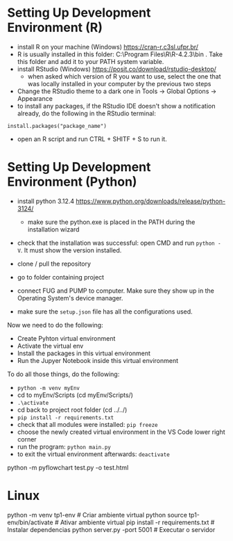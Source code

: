 # Setting Up Development Environment (R)

- install R on your machine (Windows) https://cran-r.c3sl.ufpr.br/
- R is usually installed in this folder: C:\Program Files\R\R-4.2.3\bin . Take this folder and add it to your PATH system variable.
- install RStudio (Windows) https://posit.co/download/rstudio-desktop/
    - when asked which version of R you want to use, select the one that was locally installed in your computer by the previous two steps
- Change the RStudio theme to a dark one in Tools -> Global Options -> Appearance
- to install any packages, if the RStudio IDE doesn't show a notification already, do the following in the RStudio terminal:

``` 
install.packages("package_name")
```

- open an R script and run CTRL + SHITF + S to run it. 


# Setting Up Development Environment (Python)

- install python 3.12.4 https://www.python.org/downloads/release/python-3124/
    - make sure the python.exe is placed in the PATH during the installation wizard

- check that the installation was successful: open CMD and run `python -V`. It must show the version installed.
- clone / pull the repository
- go to folder containing project
- connect FUG and PUMP to computer. Make sure they show up in the Operating System's device manager.
- make sure the `setup.json` file has all the configurations used.

Now we need to do the following:
 * Create Pyhton virtual environment
 * Activate the virtual env
 * Install the packages in this virtual environment
 * Run the Jupyer Notebook inside this virtual environment
 
To do all those things, do the following:
- `python -m venv myEnv`
- cd to myEnv/Scripts (cd myEnv/Scripts/)
- `.\activate`
- cd back to project root folder (cd ../../)
- `pip install -r requirements.txt`
- check that all modules were installed: `pip freeze`
- choose the newly created virtual environment in the VS Code lower right corner
- run the program: `python main.py`
- to exit the virtual environment afterwards: `deactivate`


python -m pyflowchart test.py -o test.html


# Linux

 python -m venv tp1-env # Criar ambiente virtual python
  source tp1-env/bin/activate # Ativar ambiente virtual 
  pip install -r requirements.txt # Instalar dependencias
  python server.py -port 5001 # Executar o servidor